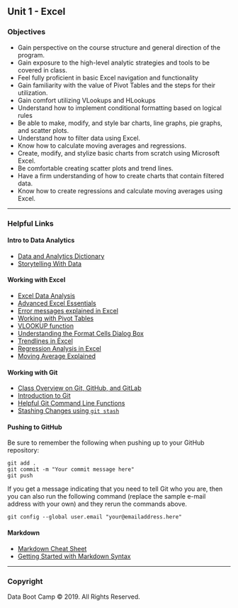 ## Unit 1 - Excel

### Objectives

* Gain perspective on the course structure and general direction of the program.
* Gain exposure to the high-level analytic strategies and tools to be covered in class.
* Feel fully proficient in basic Excel navigation and functionality
* Gain familiarity with the value of Pivot Tables and the steps for their utilization.
* Gain comfort utilizing VLookups and HLookups
* Understand how to implement conditional formatting based on logical rules
* Be able to make, modify, and style bar charts, line graphs, pie graphs, and scatter plots.
* Understand how to filter data using Excel.
* Know how to calculate moving averages and regressions.
* Create, modify, and stylize basic charts from scratch using Microsoft Excel.
* Be comfortable creating scatter plots and trend lines.
* Have a firm understanding of how to create charts that contain filtered data.
* Know how to create regressions and calculate moving averages using Excel.

- - -

### Helpful Links

#### Intro to Data Analytics
* [Data and Analytics Dictionary](https://peterjamesthomas.com/data-and-analytics-dictionary/)
* [Storytelling With Data](http://www.storytellingwithdata.com/)

#### Working with Excel
* [Excel Data Analysis](https://www.wiley.com/WileyCDA/WileyTitle/productCd-1118517148,miniSiteCd-BSG.html)
* [Advanced Excel Essentials](https://www.apress.com/us/book/9781484207352)
* [Error messages explained in Excel](https://www.dummies.com/software/microsoft-office/excel/excel-error-messages-to-get-to-know)
* [Working with Pivot Tables](https://support.office.com/en-us/article/create-a-pivottable-to-analyze-worksheet-data-a9a84538-bfe9-40a9-a8e9-f99134456576)
* [VLOOKUP function](https://support.office.com/en-us/article/vlookup-function-0bbc8083-26fe-4963-8ab8-93a18ad188a1)
* [Understanding the Format Cells Dialog Box](https://support.microsoft.com/en-us/help/264372/how-to-control-and-understand-settings-in-the-format-cells-dialog-box)
* [Trendlines in Excel](https://support.office.com/en-us/article/choosing-the-best-trendline-for-your-data-1bb3c9e7-0280-45b5-9ab0-d0c93161daa8)
* [Regression Analysis in Excel](https://www.statisticshowto.datasciencecentral.com/excel-regression-analysis-output-explained/)
* [Moving Average Explained](https://en.wikipedia.org/wiki/Moving_average)

#### Working with Git
* [Class Overview on Git, GitHub, and GitLab](https://gw.bootcampcontent.com/GW-Coding-Boot-Camp/GWU-ARL-DATA-PT-09-2019-U-C/blob/master/05-Helpful-Resources/git-101.md)
* [Introduction to Git](https://guides.github.com/activities/hello-world/)
* [Helpful Git Command Line Functions](https://www.git-tower.com/learn/git/ebook/en/command-line/appendix/command-line-101)
* [Stashing Changes using `git stash`](https://git-scm.com/docs/git-stash)

#### Pushing to GitHub
Be sure to remember the following when pushing up to your GitHub repository:
```
git add .
git commit -m "Your commit message here"
git push
```
If you get a message indicating that you need to tell Git who you are, then you can also run the following command (replace the sample e-mail address with your own) and they rerun the commands above.

`git config --global user.email "your@emailaddress.here"`

#### Markdown
* [Markdown Cheat Sheet](https://www.markdownguide.org/cheat-sheet)
* [Getting Started with Markdown Syntax](https://www.markdownguide.org/basic-syntax/)

- - -

### Copyright

Data Boot Camp © 2019. All Rights Reserved.

